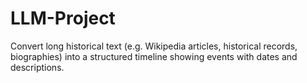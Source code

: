 # LLM-Project
Convert long historical text (e.g. Wikipedia articles, historical records, biographies) into a structured timeline showing events with dates and descriptions.
